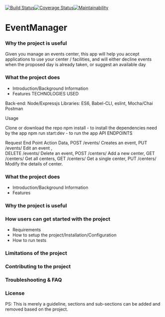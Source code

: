[![Build Status](https://travis-ci.org/uchemukolo/EventManager.svg?branch=develop)](https://travis-ci.org/uchemukolo/EventManager)[![Coverage Status](https://coveralls.io/repos/github/uchemukolo/EventManager/badge.svg?branch=develop)](https://coveralls.io/github/uchemukolo/EventManager?branch=develop)[![Maintainability](https://api.codeclimate.com/v1/badges/33a7c69d803fcaf32f1f/maintainability)](https://codeclimate.com/github/uchemukolo/EventManager/maintainability)
# EventManager
### Why the project is useful
Given you manage an events center, this app will help you accept applications to use your center / facilities, and will either decline events when the proposed day is already taken, or suggest an available day


### What the project does
  - Introduction/Background Information
  - Features
  TECHNOLOGIES USED

Back-end: Node/Expressjs
Libraries: ES6, Babel-CLI, eslint, Mocha/Chai
Postman

Usage

Clone or download the repo
npm install - to install the dependencies need by the app
npm run start:dev - to run the app
API ENDPOINTS

Request	End Point	Action	Data,
POST /events/  Creates an event,
PUT /events/<eventId>	Edit an event ,  	
DELETE /events/<eventId>	Delete an event,
POST /centers/	Add a new center,
GET /centers/	Get all centers,
GET /centers/<centerId>	Get a single center,
PUT /centers/<centerId>	Modify the details of center.

### What the project does
  - Introduction/Background Information
  - Features

### Why the project is useful

### How users can get started with the project
  - Requirements
  - How to setup the project/Installation/Configuration
  - How to run tests

### Limitations of the project

### Contributing to the project

### Troubleshooting & FAQ

### License

PS: This is merely a guideline, sections and sub-sections can be added and removed based on the project.